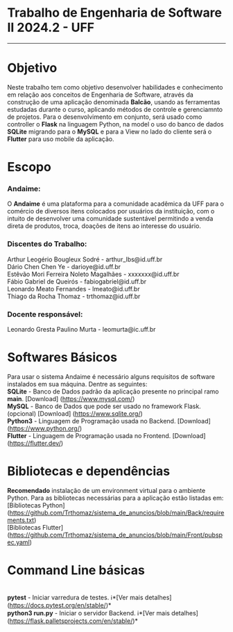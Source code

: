 <h1> Trabalho de Engenharia de Software II 2024.2 - UFF </h1>
<hr>

# Objetivo

Neste trabalho tem como objetivo desenvolver habilidades e conhecimento em relação aos conceitos de Engenharia de Software, através da construção de uma aplicação denominada <b>Balcão</b>, usando as ferramentas estudadas durante o curso, aplicando métodos de controle e gerenciamnto de projetos.
Para o desenvolvimento em conjunto, será usado como controller o <b>Flask</b> na linguagem Python, na model o uso do banco de dados <b>SQLite</b> migrando para o <b>MySQL</b> e para a View no lado do cliente será o <b>Flutter</b> para uso mobile da aplicação.

# Escopo

<h3>Andaime:</h3>
O <b>Andaime</b> é uma plataforma para a comunidade acadêmica da UFF para o comércio de diversos itens colocados por usuários da instituição, com o intuito de desenvolver uma comunidade sustentável permitindo a venda direta de produtos, troca, doações de itens ao interesse do usuário.
<!-- Contatos -->
<h3>Discentes do Trabalho:</h3>
Arthur Leogério Bougleux Sodré - arthur_lbs@id.uff.br
<br>Dário Chen Chen Ye - darioye@id.uff.br
<br>Estêvão Mori Ferreira Noleto Magalhães - xxxxxxx@id.uff.br
<br>Fábio Gabriel de Queirós - fabiogabriel@id.uff.br
<br>Leonardo Meato Fernandes - lmeato@id.uff.br
<br>Thiago da Rocha Thomaz - trthomaz@id.uff.br

<h3>Docente responsável:</h3>
Leonardo Gresta Paulino Murta - leomurta@ic.uff.br

# Softwares Básicos

Para usar o sistema Andaime é necessário alguns requisitos de software instalados em sua máquina. Dentre as seguintes:
<br><b>SQLite</b> - Banco de Dados padrão da aplicação presente no principal ramo <b>main</b>. [Download] (https://www.mysql.com/)
<br><b>MySQL</b> - Banco de Dados que pode ser usado no framework Flask. (opcional) [Download] (https://www.sqlite.org/)
<br><b>Python3</b> - Linguagem de Programação usada no Backend. [Download] (https://www.python.org/)
<br><b>Flutter</b> - Linguagem de Programação usada no Frontend. [Download] (https://flutter.dev/)

# Bibliotecas e dependências

**Recomendado** instalação de um environment virtual para o ambiente Python.
Para as bibliotecas necessárias para a aplicação estão listadas em:
<br>[Bibliotecas Python] (https://github.com/Trthomaz/sistema_de_anuncios/blob/main/Back/requirements.txt)
<br>[Bibliotecas Flutter] (https://github.com/Trthomaz/sistema_de_anuncios/blob/main/Front/pubspec.yaml)


# Command Line básicas

<br><b>pytest</b> - Iniciar varredura de testes. ℹ️*[Ver mais detalhes] (https://docs.pytest.org/en/stable/)*
<br><b>python3 run.py</b> - Iniciar o servidor Backend. ℹ️*[Ver mais detalhes] (https://flask.palletsprojects.com/en/stable/)*
</hr>